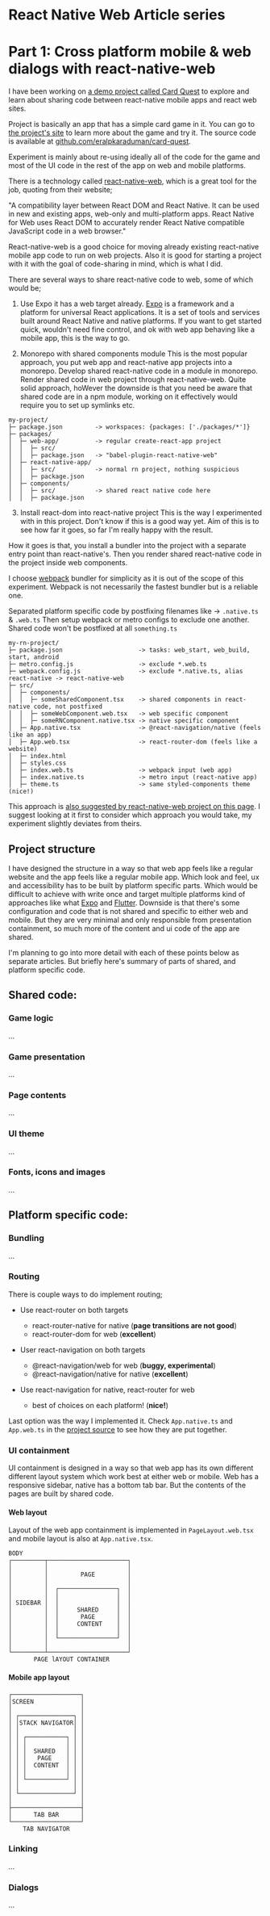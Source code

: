 # React Native Web Article series

# Part 1: Cross platform mobile & web dialogs with react-native-web

I have been working on [a demo project called Card Quest](https://card-quest.netlify.app) to explore and learn about sharing code between react-native mobile apps and react web sites.

Project is basically an app that has a simple card game in it. You can go to [the project's site](https://card-quest.netlify.app) to learn more about the game and try it. The source code is available at [github.com/eralpkaraduman/card-quest](https://github.com/eralpkaraduman/card-quest).

Experiment is mainly about re-using ideally all of the code for the game and most of the UI code in the rest of the app on web and mobile platforms.

There is a technology called [react-native-web](https://necolas.github.io/react-native-web/), which is a great tool for the job, quoting from their website;

"A compatibility layer between React DOM and React Native. It can be used in new and existing apps, web-only and multi-platform apps.
React Native for Web uses React DOM to accurately render React Native compatible JavaScript code in a web browser."

React-native-web is a good choice for moving already existing react-native mobile app code to run on web projects. Also it is good for starting a project with it with the goal of code-sharing in mind, which is what I did.

There are several ways to share react-native code to web, some of which would be;

1. Use Expo
it has a web target already. [Expo](https://docs.expo.dev/workflow/web/) is a framework and a platform for universal React applications. It is a set of tools and services built around React Native and native platforms. If you want to get started quick, wouldn't need fine control, and ok with web app behaving like a mobile app, this is the way to go.
  
2. Monorepo with shared components module
This is the most popular approach, you put web app and react-native app projects into a monorepo. Develop shared react-native code in a module in monorepo. Render shared code in web project through react-native-web. Quite solid approach, hoWever the downside is that you need be aware that shared code are in a npm module, working on it effectively would require you to set up symlinks etc.

  ```
  my-project/
  ├─ package.json         -> workspaces: {packages: ['./packages/*']}
  ├─ packages/
  │  ├─ web-app/          -> regular create-react-app project 
  │  │  ├─ src/
  │  │  ├─ package.json   -> "babel-plugin-react-native-web"
  │  ├─ react-native-app/
  │  │  ├─ src/           -> normal rn project, nothing suspicious
  │  │  ├─ package.json
  │  ├─ components/
  │  │  ├─ src/           -> shared react native code here
  │  │  ├─ package.json
  ``` 

3. Install react-dom into react-native project
This is the way I experimented with in this project. Don't know if this is a good way yet. Aim of this is to see how far it goes, so far I'm really happy with the result.

How it goes is that, you install a bundler into the project with a separate entry point than react-native's.
Then you render shared react-native code in the project inside web components.

I choose [webpack](https://webpack.js.org/) bundler for simplicity as it is out of the scope of this experiment. Webpack is not necessarily the fastest bundler but is a reliable one.

Separated platform specific code by postfixing filenames like -> `.native.ts` & `.web.ts`
Then setup webpack or metro configs to exclude one another.
Shared code won't be postfixed at all `something.ts`

  ```
  my-rn-project/
  ├─ package.json                     -> tasks: web_start, web_build, start, android        
  ├─ metro.config.js                  -> exclude *.web.ts
  ├─ webpack.config.js                -> exclude *.native.ts, alias react-native -> react-native-web
  ├─ src/
  │  ├─ components/           
  │  │  ├─ someSharedComponent.tsx    -> shared components in react-native code, not postfixed
  │  │  ├─ someWebComponent.web.tsx   -> web specific component
  │  │  ├─ someRNComponent.native.tsx -> native specific component
  │  ├─ App.native.tsx                -> @react-navigation/native (feels like an app)
  │  ├─ App.web.tsx                   -> react-router-dom (feels like a website)
  │  ├─ index.html
  │  ├─ styles.css
  │  ├─ index.web.ts                  -> webpack input (web app)
  │  ├─ index.native.ts               -> metro input (react-native app)
  │  ├─ theme.ts                      -> same styled-components theme (nice!)
  ``` 
This approach is [also suggested by react-native-web project on this page](https://necolas.github.io/react-native-web/docs/multi-platform/). I suggest looking at it first to consider which approach you would take, my experiment slightly deviates from theirs.

## Project structure

I have designed the structure in a way so that web app feels like a regular website and the app feels like a regular mobile app. Which look and feel, ux and accessibility has to be built by platform specific parts. Which would be difficult to achieve with write once and target multiple platforms kind of approaches like what [Expo](https://expo.dev/) and [Flutter](https://flutter.dev/). Downside is that there's some configuration and code that is not shared and specific to either web and mobile. But they are very minimal and only responsible from presentation containment, so much more of the content and ui code of the app are shared.

I'm planning to go into more detail with each of these points below as separate articles. But briefly here's summary of parts of shared, and platform specific code.

## Shared code:

### Game logic
...

### Game presentation
...

### Page contents
...

### UI theme
...

### Fonts, icons and images
...


## Platform specific code:

### Bundling
...


### Routing

There is couple ways to do implement routing;
- Use react-router on both targets
  - react-router-native for native                      (**page transitions are not good**)
  - react-router-dom for web                            (**excellent**)

- User react-navigation on both targets
  - @react-navigation/web for web                       (**buggy, experimental**)
  - @react-navigation/native for native                 (**excellent**)

- Use react-navigation for native, react-router for web
  - best of choices on each platform!                   (**nice!**)

Last option was the way I implemented it. Check `App.native.ts` and `App.web.ts` in the [project source](https://github.com/eralpkaraduman/card-quest) to see how they are put together.

### UI containment

UI containment is designed in a way so that web app has its own different different layout system which work best at either web or mobile. Web has a responsive sidebar, native has a bottom tab bar.
But the contents of the pages are built by shared code.

#### Web layout

Layout of the web app containment is implemented in `PageLayout.web.tsx` and mobile layout is also at `App.native.tsx`.

```
BODY
┌─────────┬──────────────────────┐
│         │                      │
│         │         PAGE         │
│         │                      │
│         │  ┌────────────────┐  │
│         │  │                │  │
│ SIDEBAR │  │                │  │
│         │  │     SHARED     │  │
│         │  │      PAGE      │  │
│         │  │     CONTENT    │  │
│         │  │                │  │
│         │  └────────────────┘  │
│         │                      │
└─────────┴──────────────────────┘
       PAGE lAYOUT CONTAINER
```

#### Mobile app layout
```
┌───────────────────┐
│SCREEN             │
│                   │
│ ┌───────────────┐ │
│ │STACK NAVIGATOR│ │
│ │               │ │
│ │ ┌───────────┐ │ │
│ │ │           │ │ │
│ │ │  SHARED   │ │ │
│ │ │   PAGE    │ │ │
│ │ │  CONTENT  │ │ │
│ │ │           │ │ │
│ │ └───────────┘ │ │
│ │               │ │
│ └───────────────┘ │
│                   │
├───────────────────┤
│      TAB BAR      │
└───────────────────┘
    TAB NAVIGATOR
```

### Linking
...

### Dialogs
...

